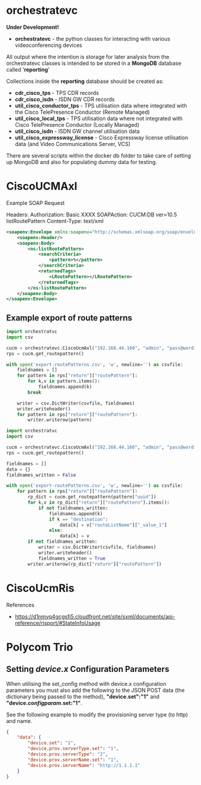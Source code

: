 # orchestratevc

**Under Development!**

* **orchestratevc** - the python classes for interacting with various videoconferencing devices

All output where the intention is storage for later analysis from the orchestratevc classes is intended to be stored in a **MongoDB** database called '**reporting**'

Collections inside the **reporting** database should be created as:

* **cdr_cisco_tps** - TPS CDR records
* **cdr_cisco_isdn** - ISDN GW CDR records
* **util_cisco_conductor_tps** - TPS utilisation data where integrated with the Cisco TelePresence Conductor (Remote Managed)
* **util_cisco_local_tps** - TPS utilisation data where not integrated with Cisco TelePresence Conductor (Locally Managed)
* **util_cisco_isdn** - ISDN GW channel utilisation data
* **util_cisco_expressway_license** - Cisco Expressway license utilisation data (and Video Communications Server, VCS)

There are several scripts within the docker db folder to take care of setting up MongoDB and also for populating dummy data for testing.

# CiscoUCMAxl

Example SOAP Request

Headers:
Authorization: Basic XXXX
SOAPAction: CUCM:DB ver=10.5 listRoutePattern
Content-Type: text/xml

```xml
<soapenv:Envelope xmlns:soapenv="http://schemas.xmlsoap.org/soap/envelope/" xmlns:ns="http://www.cisco.com/AXL/API/10.5">
    <soapenv:Header/>
    <soapenv:Body>
        <ns:listRoutePattern>
        	<searchCriteria>
        		<pattern>%</pattern>
        	</searchCriteria>
        	<returnedTags>
        		<LRoutePattern></LRoutePattern>
        	</returnedTags>
        </ns:listRoutePattern>
    </soapenv:Body>
</soapenv:Envelope>
```

## Example export of route patterns

```python
import orchestratvc
import csv

cucm = orchestratevc.CiscoUcmAxl("192.168.44.160", "admin", "pass@word1", "/path/axlsqltoolkit/schema/10.5/AXLAPI.wsdl")
rps = cucm.get_routepattern()

with open('export-routePatterns.csv', 'w', newline='') as csvfile:
    fieldnames = []
    for pattern in rps["return"]["routePattern"]:
        for k,v in pattern.items():
            fieldnames.append(k)
        break

    writer = csv.DictWriter(csvfile, fieldnames)
    writer.writeheader()
    for pattern in rps["return"]["routePattern"]:
        writer.writerow(pattern)
```

```python
import orchestratvc
import csv

cucm = orchestratevc.CiscoUcmAxl("192.168.44.160", "admin", "pass@word1", "/path/axlsqltoolkit/schema/10.5/AXLAPI.wsdl")
rps = cucm.get_routepattern()

fieldnames = []
data = {}
fieldnames_written = False

with open('export-routePatterns.csv', 'w', newline='') as csvfile:
    for pattern in rps["return"]["routePattern"]:
        rp_dict = cucm.get_routepattern(pattern["uuid"])
        for k,v in rp_dict["return"]["routePattern"].items():
            if not fieldnames_written:
                fieldnames.append(k)  
                if k == "destination":
                    data[k] = v["routeListName"]["_value_1"]
                else:
                    data[k] = v
        if not fieldnames_written:            
            writer = csv.DictWriter(csvfile, fieldnames)
            writer.writeheader()
            fieldnames_written = True
        writer.writerow(rp_dict["return"]["routePattern"])
```

# CiscoUcmRis

References
* https://d1nmyq4gcgsfi5.cloudfront.net/site/sxml/documents/api-reference/risport/#StateInfoUsage

# Polycom Trio

## Setting *device.x* Configuration Parameters

When utilising the set_config method with device.x configuration parameters you must also add the following to the JSON POST data (the dictionary being passed to the method), **"device.set":"1"** and **"device.*configparam*.set:"1"**. 

See the following example to modify the provisioning server type (to http) and name.

```json
{
	"data": {
		"device.set": "1",
		"device.prov.serverType.set": "1",
		"device.prov.serverType": "2",
		"device.prov.serverName.set": "1",
		"device.prov.serverName": "http://1.1.1.1"
	}
}
```